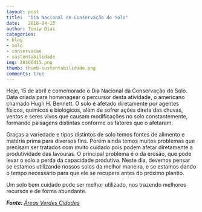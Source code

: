 ```yaml
---
layout: post
title:  "Dia Nacional de Conservação do Solo"
date:   2016-04-15
author: Tonia Dias
categories: 
- blog
- solo
- conservacao
- sustentabilidade
img: 20160415.png
thumb: thumb-sustentabilidade.png
comments: true
---
```


Hoje, 15 de abril é comemorado o Dia Nacional da Conservação do Solo. Data criada para homenagear o percursor desta atividade, o americano chamado Hugh H. Bennett. O solo é afetado diretamente por agentes físicos, químicos e biológicos, além de sofrer ações direta das chuvas, ventos e seres vivos que causam modificações no solo constantemente, formando paisagens distintas conforme os fatores que o afetaram.<!--more-->

Graças a variedade e tipos distintos de solo temos fontes de alimento e matéria prima para diversos fins. Porém ainda temos muitos problemas que precisam ser tratados com muito cuidado pois podem afetar diretamente a produtividade das lavouras. O principal problema é o da erosão, que pode levar o solo a perda da capacidade produtiva. Neste dia, devemos pensar se estamos utilizando nossos solos da melhor maneira, e se estamos dando o tempo necessário para que ele se recupere antes do próximo plantio.

Um solo bem cuidado pode ser melhor utilizado, nos trazendo melhores recursos e de forma abundante.

<i><b>Fonte: </b><a href="http://www.areasverdesdascidades.com.br/2014/04/dia-nacional-da-conservacao-do-solo15.html">Áreas Verdes Cidades</a></i>
